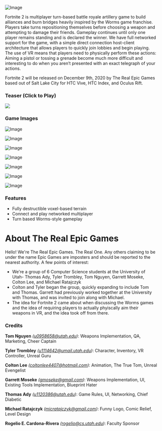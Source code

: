 ![Image](https://cdn.discordapp.com/attachments/747605487238774797/784937186763866112/banner.png)

Fortnite 2 is  multiplayer turn-based battle royale artillery game to build alliances and burn bridges heavily inspired by the Worms game franchise. Players take turns repositioning themselves before choosing a weapon and attempting to damage their friends. Gameplay continues until only one player remains standing and is declared the winner. We have full networked support for the game, with a simple direct connection host-client architecture that allows players to quickly join lobbies and begin playing. The use of VR means that players need to physically perform these actions: Aiming a pistol or tossing a grenade become much more difficult and interesting to do when you aren’t presented with an exact telegraph of your actions.

Fortnite 2 will be released on December 9th, 2020 by The Real Epic Games based out of Salt Lake City for HTC Vive, HTC Index, and Oculus Rift.

### Teaser (Click to Play)
[![](http://img.youtube.com/vi/aG8AIULmqew/0.jpg)](http://www.youtube.com/watch?v=aG8AIULmqew "Fortnite 2")

### Game Images
![Image](https://cdn.discordapp.com/attachments/747605487238774797/786328400578478080/1.JPG)

![Image](https://cdn.discordapp.com/attachments/747605487238774797/786328403934576742/2.JPG)

![Image](https://cdn.discordapp.com/attachments/747605487238774797/786328422674726912/3.JPG)

![Image](https://cdn.discordapp.com/attachments/747605487238774797/786328424394260500/4.JPG)

![Image](https://cdn.discordapp.com/attachments/747605487238774797/786328426369122314/5.JPG)

![Image](https://cdn.discordapp.com/attachments/747605487238774797/786328427682070539/6.JPG)

![Image](https://cdn.discordapp.com/attachments/747605487238774797/786328420534452284/7.JPG)

### Features
- Fully destructible voxel-based terrain
- Connect and play networked multiplayer
- Turn based Worms-style gameplay

# About The Real Epic Games
Hello! We're The Real Epic Games. The Real One. Any others claiming to be under the name Epic Games are imposters and should be reported to the nearest authority. A few points of interest:
- We're a group of 6 Computer Science students at the University of Utah- Thomas Ady, Tyler Trombley, Tom Nguyen, Garrett Moseke, Colton Lee, and Michael Ratajczyk
- Colton and Tyler began the group, quickly expanding to include Tom and Thomas. Garrett had previously worked together at the University with Thomas, and was invited to join along with Michael.
- The idea for Fortnite 2 came about when discussing the Worms games and the idea of requiring players to actually phyiscally aim their weapons in VR, and the idea took off from there.

### Credits
**Tom Nguyen** _(u0958658@utah.edu)_: Weapons Implementation, QA, Marketing, Cheer Captain

**Tyler Trombley** _(u1114642@umail.utah.edu)_: Character, Inventory, VR Controller, Unreal Guru

**Colton Lee** _(coltonlee4407@hotmail.com)_: Animation, The True Tom, Unreal Evengelist

**Garrett Moseke** _(gmoseke@gmail.com)_: Weapons Implementation, UI, Existing Tools Implementation, Blueprint Hater 

**Thomas Ady** _(u1120386@utah.edu)_: Game Rules, UI, Networking, Chief Diabetic

**Michael Ratajczyk** _(micratajczyk@gmail.com)_: Funny Logo, Comic Relief, Level Design

**Rogelio E. Cardona-Rivera** _(rogelio@cs.utah.edu)_: Faculty Sponsor
